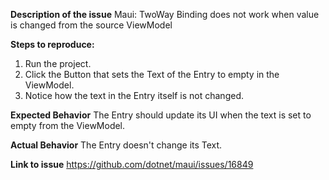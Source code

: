 **Description of the issue**
Maui: TwoWay Binding does not work when value is changed from the source ViewModel

**Steps to reproduce:**
1. Run the project.
2. Click the Button that sets the Text of the Entry to empty in the ViewModel.
3. Notice how the text in the Entry itself is not changed.

**Expected Behavior**
The Entry should update its UI when the text is set to empty from the ViewModel.

**Actual Behavior**
The Entry doesn't change its Text.

**Link to issue**
https://github.com/dotnet/maui/issues/16849
